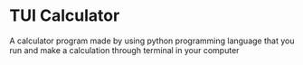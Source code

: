 # TUI Calculator
A calculator program made by using python programming language that you run and
make a calculation through  terminal in your computer

